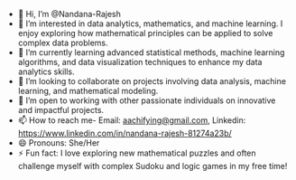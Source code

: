 - 👋 Hi, I’m @Nandana-Rajesh
- 👀 I’m interested in data analytics, mathematics, and machine learning. I enjoy exploring how mathematical principles can be applied to solve complex data problems.
- 🌱 I’m currently learning advanced statistical methods, machine learning algorithms, and data visualization techniques to enhance my data analytics skills.
- 💞️ I’m looking to collaborate on projects involving data analysis, machine learning, and mathematical modeling.
- 🤝 I’m open to working with other passionate individuals on innovative and impactful projects.
- 📫 How to reach me- Email: aachifying@gmail.com, Linkedin: https://www.linkedin.com/in/nandana-rajesh-81274a23b/
- 😄 Pronouns: She/Her
- ⚡ Fun fact:  I love exploring new mathematical puzzles and often challenge myself with complex Sudoku and logic games in my free time!

<!---
Nandana-Rajesh/Nandana-Rajesh is a ✨ special ✨ repository because its `README.md` (this file) appears on your GitHub profile.
You can click the Preview link to take a look at your changes.
--->
